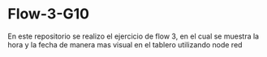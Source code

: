 # Flow-3-G10
En este repositorio se realizo el ejercicio de flow 3, en el cual se muestra la hora y la fecha de manera mas visual en el tablero utilizando node red
